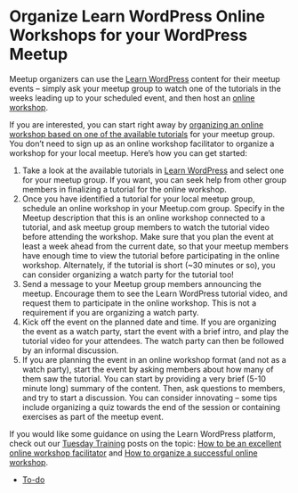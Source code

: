 # Organize Learn WordPress Online Workshops for your WordPress Meetup

Meetup organizers can use the [Learn WordPress](https://learn.wordpress.org/) content for their meetup events – simply ask your meetup group to watch one of the tutorials in the weeks leading up to your scheduled event, and then host an [online workshop](https://learn.wordpress.org/online-workshops/).

If you are interested, you can start right away by [organizing an online workshop based on one of the available tutorials](https://learn.wordpress.org/tutorials/) for your meetup group. You don’t need to sign up as an online workshop facilitator to organize a workshop for your local meetup. Here’s how you can get started:

1.  Take a look at the available tutorials in [Learn WordPress](https://learn.wordpress.org/) and select one for your meetup group. If you want, you can seek help from other group members in finalizing a tutorial for the online workshop. 
2.  Once you have identified a tutorial for your local meetup group, schedule an online workshop in your Meetup.com group. Specify in the Meetup description that this is an online workshop connected to a tutorial, and ask meetup group members to watch the tutorial video before attending the workshop. Make sure that you plan the event at least a week ahead from the current date, so that your meetup members have enough time to view the tutorial before participating in the online workshop. Alternately, if the tutorial is short (~30 minutes or so), you can consider organizing a watch party for the tutorial too!
3.  Send a message to your Meetup group members announcing the meetup. Encourage them to see the Learn WordPress tutorial video, and request them to participate in the online workshop. This is not a requirement if you are organizing a watch party.
4.  Kick off the event on the planned date and time. If you are organizing the event as a watch party, start the event with a brief intro, and play the tutorial video for your attendees. The watch party can then be followed by an informal discussion.
5.  If you are planning the event in an online workshop format (and not as a watch party), start the event by asking members about how many of them saw the tutorial. You can start by providing a very brief (5-10 minute long) summary of the content. Then, ask questions to members, and try to start a discussion. You can consider innovating – some tips include organizing a quiz towards the end of the session or containing exercises as part of the meetup event.

If you would like some guidance on using the Learn WordPress platform, check out our [Tuesday Training](https://make.wordpress.org/community/tag/tuesdaytrainings/) posts on the topic: [How to be an excellent online workshop facilitator](https://make.wordpress.org/community/2020/08/11/tuesday-trainings-how-to-be-an-excellent-discussion-group-leader/) and [How to organize a successful online workshop](https://make.wordpress.org/community/2020/12/08/tuesday-trainings-how-to-organize-a-successful-discussion-group/).

*   [To-do](# "To-do")